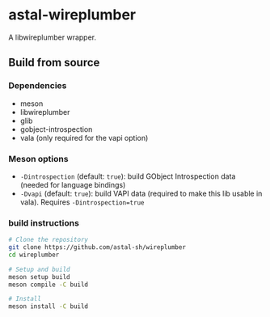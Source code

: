 # astal-wireplumber

A libwireplumber wrapper.

## Build from source
### Dependencies

- meson
- libwireplumber
- glib
- gobject-introspection
- vala (only required for the vapi option)

### Meson options

* `-Dintrospection` (default: `true`): build GObject Introspection data (needed for language bindings)
* `-Dvapi` (default: `true`): build VAPI data (required to make this lib usable in vala). Requires `-Dintrospection=true`

### build instructions

```sh
# Clone the repository
git clone https://github.com/astal-sh/wireplumber
cd wireplumber

# Setup and build
meson setup build
meson compile -C build

# Install
meson install -C build
```


